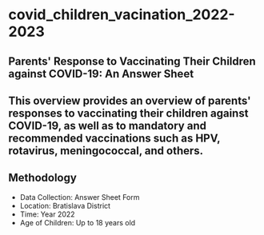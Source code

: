 # covid_children_vacination_2022-2023

## Parents' Response to Vaccinating Their Children against COVID-19: An Answer Sheet

## This overview provides an overview of parents' responses to vaccinating their children against COVID-19, as well as to mandatory and recommended vaccinations such as HPV, rotavirus, meningococcal, and others.

## Methodology 
- Data Collection: Answer Sheet Form
- Location: Bratislava District
- Time: Year 2022
- Age of Children: Up to 18 years old

